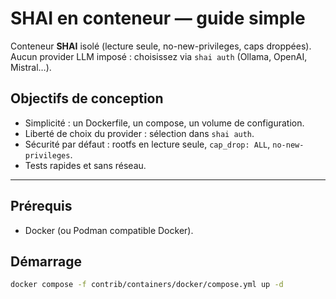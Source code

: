 # SHAI en conteneur — guide simple

Conteneur **SHAI** isolé (lecture seule, no-new-privileges, caps droppées).  
Aucun provider LLM imposé : choisissez via `shai auth` (Ollama, OpenAI, Mistral…).

## Objectifs de conception
- Simplicité : un Dockerfile, un compose, un volume de configuration.
- Liberté de choix du provider : sélection dans `shai auth`.
- Sécurité par défaut : rootfs en lecture seule, `cap_drop: ALL`, `no-new-privileges`.
- Tests rapides et sans réseau.

---

## Prérequis
- Docker (ou Podman compatible Docker).

## Démarrage
```bash
docker compose -f contrib/containers/docker/compose.yml up -d
